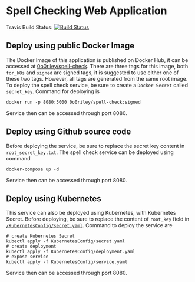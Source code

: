 # Spell Checking Web Application
Travis Build Status: [![Build Status](https://travis-ci.org/0o0liver/Spell_Check.svg?branch=master)](https://travis-ci.org/0o0liver/Spell_Check)
## Deploy using public Docker Image
The Docker Image of this application is published on Docker Hub, it can be accessed at [0o0riley/spell-check](https://hub.docker.com/repository/docker/0o0riley/spell-check). There are three tags for this image, both ```for_k8s``` and ```signed``` are signed tags, it is suggested to use either one of these two tags. However, all tags are generated from the same root image. To deploy the spell check service, be sure to create a ```Docker Secret``` called ```secret_key```. Command for deploying is 
```
docker run -p 8080:5000 0o0riley/spell-check:signed 
```
Service then can be accessed through port 8080.
## Deploy using Github source code
Before deploying the service, be sure to replace the secret key content in ```root_secret_key.txt```. The spell check service can be deployed using command
```
docker-compose up -d
```
Service then can be accessed through port 8080.
## Deploy using Kubernetes
This service can also be deployed using Kubernetes, with Kubernetes Secret. Before deploying, be sure to replace the content of ```root_key``` field in [```/KubernetesConfig/secret.yaml```](https://github.com/0o0liver/AppSec_Assignment_4/blob/master/KubernetesConfig/secret.yaml). Command to deploy the service are
```
# create Kubernetes Secret
kubectl apply -f KubernetesConfig/secret.yaml
# create deployment
kubectl apply -f KubernetesConfig/deployment.yaml
# expose service
kubectl apply -f KubernetesConfig/service.yaml
```
Service then can be accessed through port 8080.
